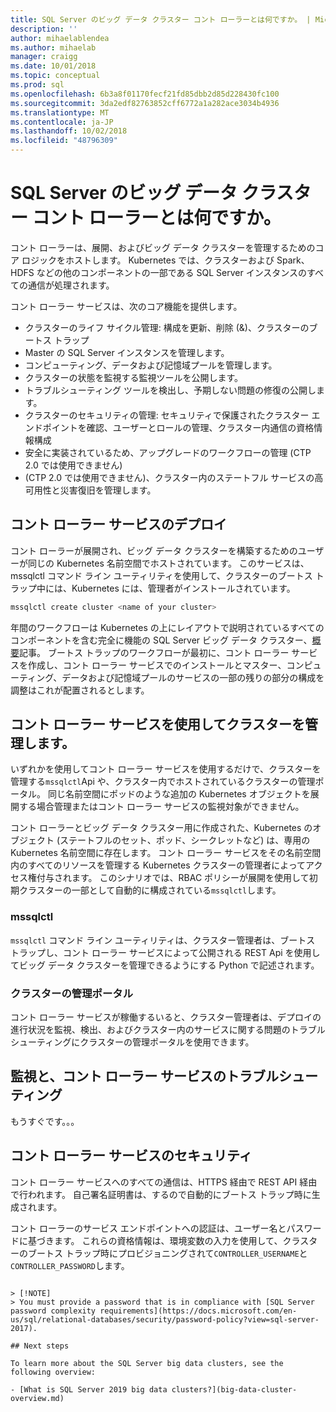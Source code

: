 ```yaml
---
title: SQL Server のビッグ データ クラスター コント ローラーとは何ですか。 | Microsoft Docs
description: ''
author: mihaelablendea
ms.author: mihaelab
manager: craigg
ms.date: 10/01/2018
ms.topic: conceptual
ms.prod: sql
ms.openlocfilehash: 6b3a8f01170fecf21fd85dbb2d85d228430fc100
ms.sourcegitcommit: 3da2edf82763852cff6772a1a282ace3034b4936
ms.translationtype: MT
ms.contentlocale: ja-JP
ms.lasthandoff: 10/02/2018
ms.locfileid: "48796309"
---
```

# <a name="what-is-the-sql-server-big-data-clusters-controller"></a>SQL Server のビッグ データ クラスター コント ローラーとは何ですか。

コント ローラーは、展開、およびビッグ データ クラスターを管理するためのコア ロジックをホストします。 Kubernetes では、クラスターおよび Spark、HDFS などの他のコンポーネントの一部である SQL Server インスタンスのすべての通信が処理されます。 

コント ローラー サービスは、次のコア機能を提供します。

- クラスターのライフ サイクル管理: 構成を更新、削除 (&)、クラスターのブートス トラップ
- Master の SQL Server インスタンスを管理します。
- コンピューティング、データおよび記憶域プールを管理します。
- クラスターの状態を監視する監視ツールを公開します。
- トラブルシューティング ツールを検出し、予期しない問題の修復の公開します。
- クラスターのセキュリティの管理: セキュリティで保護されたクラスター エンドポイントを確認、ユーザーとロールの管理、クラスター内通信の資格情報構成
- 安全に実装されているため、アップグレードのワークフローの管理 (CTP 2.0 では使用できません)
- (CTP 2.0 では使用できません)、クラスター内のステートフル サービスの高可用性と災害復旧を管理します。

## <a name="deploying-the-controller-service"></a>コント ローラー サービスのデプロイ

コント ローラーが展開され、ビッグ データ クラスターを構築するためのユーザーが同じの Kubernetes 名前空間でホストされています。 このサービスは、mssqlctl コマンド ライン ユーティリティを使用して、クラスターのブートス トラップ中には、Kubernetes には、管理者がインストールされています。

```bash
mssqlctl create cluster <name of your cluster>
```

年間のワークフローは Kubernetes の上にレイアウトで説明されているすべてのコンポーネントを含む完全に機能の SQL Server ビッグ データ クラスター、[概要](big-data-cluster-overview.md)記事。 ブートス トラップのワークフローが最初に、コント ローラー サービスを作成し、コント ローラー サービスでのインストールとマスター、コンピューティング、データおよび記憶域プールのサービスの一部の残りの部分の構成を調整はこれが配置されるとします。

## <a name="managing-the-cluster-through-the-controller-service"></a>コント ローラー サービスを使用してクラスターを管理します。
いずれかを使用してコント ローラー サービスを使用するだけで、クラスターを管理する`mssqlctl`Api や、クラスター内でホストされているクラスターの管理ポータル。 同じ名前空間にポッドのような追加の Kubernetes オブジェクトを展開する場合管理またはコント ローラー サービスの監視対象ができません。

コント ローラーとビッグ データ クラスター用に作成された、Kubernetes のオブジェクト (ステートフルのセット、ポッド、シークレットなど) は、専用の Kubernetes 名前空間に存在します。 コント ローラー サービスをその名前空間内のすべてのリソースを管理する Kubernetes クラスターの管理者によってアクセス権付与されます。  このシナリオでは、RBAC ポリシーが展開を使用して初期クラスターの一部として自動的に構成されている`mssqlctl`します。 

### <a name="mssqlctl"></a>mssqlctl

`mssqlctl` コマンド ライン ユーティリティは、クラスター管理者は、ブートス トラップし、コント ローラー サービスによって公開される REST Api を使用してビッグ データ クラスターを管理できるようにする Python で記述されます。

### <a name="cluster-administration-portal"></a>クラスターの管理ポータル

コント ローラー サービスが稼働するいると、クラスター管理者は、デプロイの進行状況を監視、検出、およびクラスター内のサービスに関する問題のトラブルシューティングにクラスターの管理ポータルを使用できます。 

## <a name="monitoring-and-troubleshooting-the-controller-service"></a>監視と、コント ローラー サービスのトラブルシューティング

もうすぐです。。。

## <a name="controller-service-security"></a>コント ローラー サービスのセキュリティ
コント ローラー サービスへのすべての通信は、HTTPS 経由で REST API 経由で行われます。 自己署名証明書は、するので自動的にブートス トラップ時に生成されます。 

コント ローラーのサービス エンドポイントへの認証は、ユーザー名とパスワードに基づきます。 これらの資格情報は、環境変数の入力を使用して、クラスターのブートス トラップ時にプロビジョニングされて`CONTROLLER_USERNAME`と`CONTROLLER_PASSWORD`します。
```

> [!NOTE]
> You must provide a password that is in compliance with [SQL Server password complexity requirements](https://docs.microsoft.com/en-us/sql/relational-databases/security/password-policy?view=sql-server-2017).

## Next steps

To learn more about the SQL Server big data clusters, see the following overview:

- [What is SQL Server 2019 big data clusters?](big-data-cluster-overview.md)
